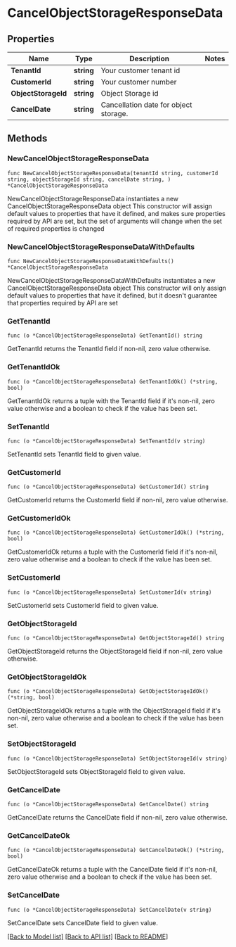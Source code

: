 # CancelObjectStorageResponseData

## Properties

Name | Type | Description | Notes
------------ | ------------- | ------------- | -------------
**TenantId** | **string** | Your customer tenant id | 
**CustomerId** | **string** | Your customer number | 
**ObjectStorageId** | **string** | Object Storage id | 
**CancelDate** | **string** | Cancellation date for object storage. | 

## Methods

### NewCancelObjectStorageResponseData

`func NewCancelObjectStorageResponseData(tenantId string, customerId string, objectStorageId string, cancelDate string, ) *CancelObjectStorageResponseData`

NewCancelObjectStorageResponseData instantiates a new CancelObjectStorageResponseData object
This constructor will assign default values to properties that have it defined,
and makes sure properties required by API are set, but the set of arguments
will change when the set of required properties is changed

### NewCancelObjectStorageResponseDataWithDefaults

`func NewCancelObjectStorageResponseDataWithDefaults() *CancelObjectStorageResponseData`

NewCancelObjectStorageResponseDataWithDefaults instantiates a new CancelObjectStorageResponseData object
This constructor will only assign default values to properties that have it defined,
but it doesn't guarantee that properties required by API are set

### GetTenantId

`func (o *CancelObjectStorageResponseData) GetTenantId() string`

GetTenantId returns the TenantId field if non-nil, zero value otherwise.

### GetTenantIdOk

`func (o *CancelObjectStorageResponseData) GetTenantIdOk() (*string, bool)`

GetTenantIdOk returns a tuple with the TenantId field if it's non-nil, zero value otherwise
and a boolean to check if the value has been set.

### SetTenantId

`func (o *CancelObjectStorageResponseData) SetTenantId(v string)`

SetTenantId sets TenantId field to given value.


### GetCustomerId

`func (o *CancelObjectStorageResponseData) GetCustomerId() string`

GetCustomerId returns the CustomerId field if non-nil, zero value otherwise.

### GetCustomerIdOk

`func (o *CancelObjectStorageResponseData) GetCustomerIdOk() (*string, bool)`

GetCustomerIdOk returns a tuple with the CustomerId field if it's non-nil, zero value otherwise
and a boolean to check if the value has been set.

### SetCustomerId

`func (o *CancelObjectStorageResponseData) SetCustomerId(v string)`

SetCustomerId sets CustomerId field to given value.


### GetObjectStorageId

`func (o *CancelObjectStorageResponseData) GetObjectStorageId() string`

GetObjectStorageId returns the ObjectStorageId field if non-nil, zero value otherwise.

### GetObjectStorageIdOk

`func (o *CancelObjectStorageResponseData) GetObjectStorageIdOk() (*string, bool)`

GetObjectStorageIdOk returns a tuple with the ObjectStorageId field if it's non-nil, zero value otherwise
and a boolean to check if the value has been set.

### SetObjectStorageId

`func (o *CancelObjectStorageResponseData) SetObjectStorageId(v string)`

SetObjectStorageId sets ObjectStorageId field to given value.


### GetCancelDate

`func (o *CancelObjectStorageResponseData) GetCancelDate() string`

GetCancelDate returns the CancelDate field if non-nil, zero value otherwise.

### GetCancelDateOk

`func (o *CancelObjectStorageResponseData) GetCancelDateOk() (*string, bool)`

GetCancelDateOk returns a tuple with the CancelDate field if it's non-nil, zero value otherwise
and a boolean to check if the value has been set.

### SetCancelDate

`func (o *CancelObjectStorageResponseData) SetCancelDate(v string)`

SetCancelDate sets CancelDate field to given value.



[[Back to Model list]](../README.md#documentation-for-models) [[Back to API list]](../README.md#documentation-for-api-endpoints) [[Back to README]](../README.md)


